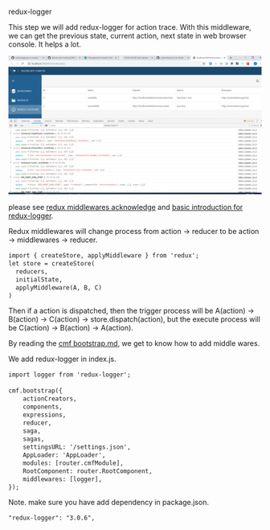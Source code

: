 redux-logger

This step we will add redux-logger for action trace. With this middleware, we can get the previous state, current action, next state in web browser console. It helps a lot.

![avatar](redux-logger.png)

please see [redux middlewares acknowledge](https://redux.js.org/advanced/middleware) and [basic introduction for redux-logger](https://www.npmjs.com/package/redux-logger).

Redux middlewares will change process from action -> reducer to be action -> middlewares -> reducer.

```
import { createStore, applyMiddleware } from 'redux';
let store = createStore(
  reducers,
  initialState,
  applyMiddleware(A, B, C)
)
```

Then if a action is dispatched, then the trigger process will be A(action) -> B(action) -> C(action) -> store.dispatch(action), but the execute process will be C(action) -> B(action) -> A(action).

By reading the [cmf bootstrap.md](https://github.com/Talend/ui/blob/master/packages/cmf/src/bootstrap.md), we get to know how to add middle wares.

We add redux-logger in index.js.
```
import logger from 'redux-logger';

cmf.bootstrap({
	actionCreators,
	components,
	expressions,
	reducer,
	saga,
	sagas,
	settingsURL: '/settings.json',
	AppLoader: 'AppLoader',
	modules: [router.cmfModule],
	RootComponent: router.RootComponent,
	middlewares: [logger],
});
```

Note. make sure you have add dependency in package.json.
```
"redux-logger": "3.0.6",
```
